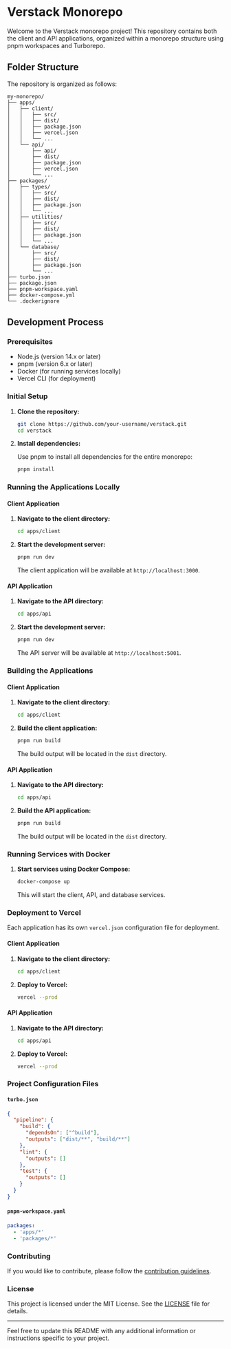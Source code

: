 # Verstack Monorepo

Welcome to the Verstack monorepo project! This repository contains both the client and API applications, organized within a monorepo structure using pnpm workspaces and Turborepo.

## Folder Structure

The repository is organized as follows:

```
my-monorepo/
├── apps/
│   ├── client/
│   │   ├── src/
│   │   ├── dist/
│   │   ├── package.json
│   │   ├── vercel.json
│   │   └── ...
│   └── api/
│       ├── api/
│       ├── dist/
│       ├── package.json
│       ├── vercel.json
│       └── ...
├── packages/
│   ├── types/
│   │   ├── src/
│   │   ├── dist/
│   │   ├── package.json
│   │   └── ...
│   ├── utilities/
│   │   ├── src/
│   │   ├── dist/
│   │   ├── package.json
│   │   └── ...
│   └── database/
│       ├── src/
│       ├── dist/
│       ├── package.json
│       └── ...
├── turbo.json
├── package.json
├── pnpm-workspace.yaml
├── docker-compose.yml
└── .dockerignore
```

## Development Process

### Prerequisites

- Node.js (version 14.x or later)
- pnpm (version 6.x or later)
- Docker (for running services locally)
- Vercel CLI (for deployment)

### Initial Setup

1. **Clone the repository:**

   ```sh
   git clone https://github.com/your-username/verstack.git
   cd verstack
   ```

2. **Install dependencies:**

   Use pnpm to install all dependencies for the entire monorepo:

   ```sh
   pnpm install
   ```

### Running the Applications Locally

#### Client Application

1. **Navigate to the client directory:**

   ```sh
   cd apps/client
   ```

2. **Start the development server:**

   ```sh
   pnpm run dev
   ```

   The client application will be available at `http://localhost:3000`.

#### API Application

1. **Navigate to the API directory:**

   ```sh
   cd apps/api
   ```

2. **Start the development server:**

   ```sh
   pnpm run dev
   ```

   The API server will be available at `http://localhost:5001`.

### Building the Applications

#### Client Application

1. **Navigate to the client directory:**

   ```sh
   cd apps/client
   ```

2. **Build the client application:**

   ```sh
   pnpm run build
   ```

   The build output will be located in the `dist` directory.

#### API Application

1. **Navigate to the API directory:**

   ```sh
   cd apps/api
   ```

2. **Build the API application:**

   ```sh
   pnpm run build
   ```

   The build output will be located in the `dist` directory.

### Running Services with Docker

1. **Start services using Docker Compose:**

   ```sh
   docker-compose up
   ```

   This will start the client, API, and database services.

### Deployment to Vercel

Each application has its own `vercel.json` configuration file for deployment.

#### Client Application

1. **Navigate to the client directory:**

   ```sh
   cd apps/client
   ```

2. **Deploy to Vercel:**

   ```sh
   vercel --prod
   ```

#### API Application

1. **Navigate to the API directory:**

   ```sh
   cd apps/api
   ```

2. **Deploy to Vercel:**

   ```sh
   vercel --prod
   ```

### Project Configuration Files

#### `turbo.json`

```json
{
  "pipeline": {
    "build": {
      "dependsOn": ["^build"],
      "outputs": ["dist/**", "build/**"]
    },
    "lint": {
      "outputs": []
    },
    "test": {
      "outputs": []
    }
  }
}
```

#### `pnpm-workspace.yaml`

```yaml
packages:
  - 'apps/*'
  - 'packages/*'
```

### Contributing

If you would like to contribute, please follow the [contribution guidelines](CONTRIBUTING.md).

### License

This project is licensed under the MIT License. See the [LICENSE](LICENSE) file for details.

---

Feel free to update this README with any additional information or instructions specific to your project.
